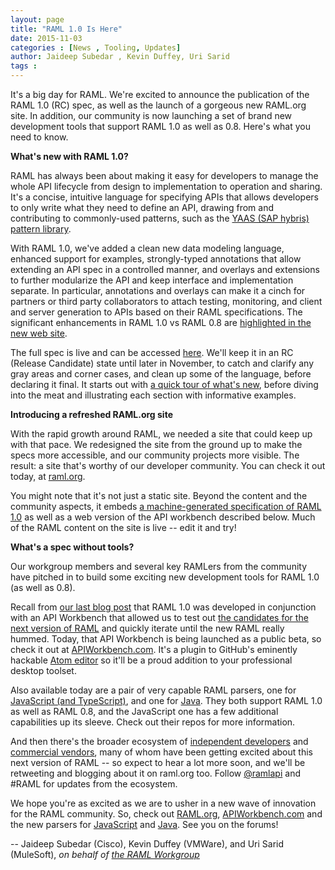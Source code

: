 ```yaml
---
layout: page
title: "RAML 1.0 Is Here"
date: 2015-11-03
categories : [News , Tooling, Updates]
author: Jaideep Subedar , Kevin Duffey, Uri Sarid
tags :
---
```


It's a big day for RAML. We're excited to announce the publication of the RAML 1.0 (RC) spec, as well as the launch of a gorgeous new RAML.org site. In addition, our community is now launching a set of brand new development tools that support RAML 1.0 as well as 0.8. Here's what you need to know.

**What's new with RAML 1.0?**

RAML has always been about making it easy for developers to manage the whole API lifecycle from design to implementation to operation and sharing. It's a concise, intuitive language for specifying APIs that allows developers to only write what they need to define an API, drawing from and contributing to commonly-used patterns, such as the [YAAS (SAP hybris) pattern library][1].

 [1]: https://devportal.yaas.io/tools/ramlpatterns/index.html

With RAML 1.0, we've added a clean new data modeling language, enhanced support for examples, strongly-typed annotations that allow extending an API spec in a controlled manner, and overlays and extensions to further modularize the API and keep interface and implementation separate. In particular, annotations and overlays can make it a cinch for partners or third party collaborators to attach testing, monitoring, and client and server generation to APIs based on their RAML specifications. The significant enhancements in RAML 1.0 vs RAML 0.8 are [highlighted in the new web site][2].

 [2]: http://raml.org/developers/whats-new-raml-10

The full spec is live and can be accessed [here][3]. We'll keep it in an RC (Release Candidate) state until later in November, to catch and clarify any gray areas and corner cases, and clean up some of the language, before declaring it final. It starts out with [a quick tour of what's new][2], before diving into the meat and illustrating each section with informative examples.

 [3]: http://docs.raml.org/

**Introducing a refreshed RAML.org site**

With the rapid growth around RAML, we needed a site that could keep up with that pace. We redesigned the site from the ground up to make the specs more accessible, and our community projects more visible. The result: a site that's worthy of our developer community. You can check it out today, at [raml.org][4].

 [4]: http://raml.org

You might note that it's not just a static site. Beyond the content and the community aspects, it embeds [a machine-generated specification of RAML 1.0][5] as well as a web version of the API workbench described below. Much of the RAML content on the site is live -- edit it and try!

 [5]: http://docs.raml.org

**What's a spec without tools?**

Our workgroup members and several key RAMLers from the community have pitched in to build some exciting new development tools for RAML 1.0 (as well as 0.8).

Recall from [our last blog post][6] that RAML 1.0 was developed in conjunction with an API Workbench that allowed us to test out [the candidates for the next version of RAML][7] and quickly iterate until the new RAML really hummed. Today, that API Workbench is being launched as a public beta, so check it out at [APIWorkbench.com][8]. It's a plugin to GitHub's eminently hackable [Atom editor][9] so it'll be a proud addition to your professional desktop toolset.

 [6]: /blogs/raml-10-final-candidate
 [7]: https://github.com/raml-org/raml-spec/issues?q=is:issue%20milestone:v1.0%20
 [8]: http://apiworkbench.com
 [9]: https://atom.io/

Also available today are a pair of very capable RAML parsers, one for [JavaScript (and TypeScript)][10], and one for [Java][11]. They both support RAML 1.0 as well as RAML 0.8, and the JavaScript one has a few additional capabilities up its sleeve. Check out their repos for more information.

 [10]: https://github.com/raml-org/raml-js-parser-2
 [11]: https://github.com/raml-org/raml-java-parser-2

And then there's the broader ecosystem of [independent developers][12] and [commercial vendors][13], many of whom have been getting excited about this next version of RAML -- so expect to hear a lot more soon, and we'll be retweeting and blogging about it on raml.org too. Follow [@ramlapi][14] and #RAML for updates from the ecosystem.

 [12]: http://raml.org/projects/projects
 [13]: http://raml.org/enterprise/vendor-support
 [14]: https://twitter.com/ramlapi

We hope you're as excited as we are to usher in a new wave of innovation for the RAML community. So, check out [RAML.org][4], [APIWorkbench.com][8] and the new parsers for [JavaScript][11] and [Java][12]. See you on the forums!

-- Jaideep Subedar (Cisco), Kevin Duffey (VMWare), and Uri Sarid (MuleSoft), *on behalf of [the RAML Workgroup][15]*

 [15]: http://raml.org/about/workgroup